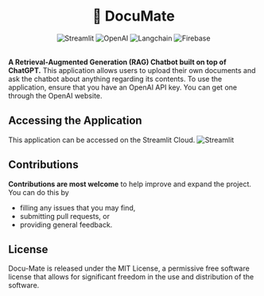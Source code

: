 <style>
  a{
    text-decoration:none;
  }
</style>

<div align="center">
  <h1>📂 DocuMate </h1>
</div>
<div align="center">
  <a href="https://docu-mate.streamlit.app/">
    <img src="https://static.streamlit.io/badges/streamlit_badge_black_white.svg" alt="Streamlit">
  </a>
  <a href="https://www.openai.com/">
    <img src="https://img.shields.io/badge/OpenAI-GPT--3.5/GPT--4o-1f6feb?logo=openai&logoColor=white" alt="OpenAI">
  </a>
  <a href="https://www.langchain.com/">
    <img src="https://img.shields.io/badge/Langchain-Framework-34a853?logo=langchain&logoColor=white" alt="Langchain">
  </a>
  <a href="https://firebase.google.com/">
    <img src="https://img.shields.io/badge/Firebase-007ACC?logo=firebase&logoColor=white" alt="Firebase">
  </a>
</div>
<br>

 **A Retrieval-Augmented Generation (RAG) Chatbot built on top of ChatGPT.** 
 This application allows users to upload their own documents and ask the chatbot about anything regarding its contents. 
 To use the application, ensure that you have an OpenAI API key. You can get one through the [OpenAI website](https://platform.openai.com/api-keys).

## Accessing the Application
This application can be accessed on the Streamlit Cloud. [![Streamlit](https://static.streamlit.io/badges/streamlit_badge_black_white.svg)](https://docu-mate.streamlit.app/)

## Contributions 
**Contributions are most welcome** to help improve and expand the project. You can do this by 

- filling any issues that you may find,
- submitting pull requests, or
- providing general feedback.

## License
Docu-Mate is released under the [MIT License](https://github.com/SeanAndrie/DocuMate/blob/main/LICENSE), a permissive free software license that allows for significant freedom in the use and distribution of the software.
